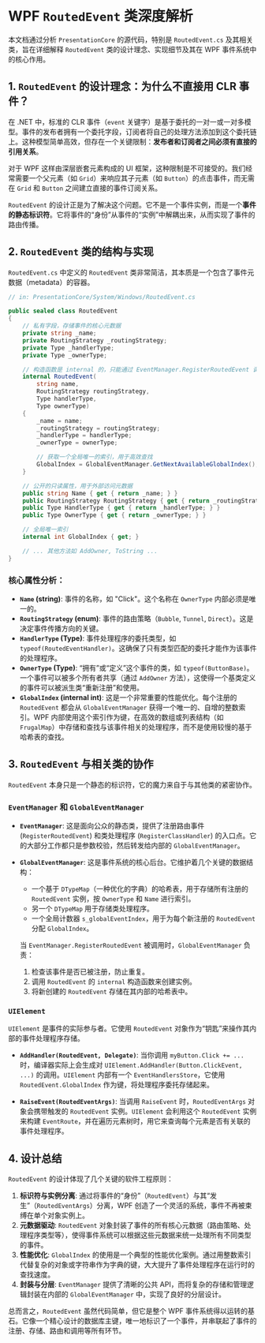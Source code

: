 # WPF `RoutedEvent` 类深度解析

本文档通过分析 `PresentationCore` 的源代码，特别是 `RoutedEvent.cs` 及其相关类，旨在详细解释 `RoutedEvent` 类的设计理念、实现细节及其在 WPF 事件系统中的核心作用。

## 1. `RoutedEvent` 的设计理念：为什么不直接用 CLR 事件？

在 .NET 中，标准的 CLR 事件（`event` 关键字）是基于委托的一对一或一对多模型。事件的发布者拥有一个委托字段，订阅者将自己的处理方法添加到这个委托链上。这种模型简单高效，但存在一个关键限制：**发布者和订阅者之间必须有直接的引用关系**。

对于 WPF 这样由深层嵌套元素构成的 UI 框架，这种限制是不可接受的。我们经常需要一个父元素（如 `Grid`）来响应其子元素（如 `Button`）的点击事件，而无需在 `Grid` 和 `Button` 之间建立直接的事件订阅关系。

`RoutedEvent` 的设计正是为了解决这个问题。它不是一个事件实例，而是一个**事件的静态标识符**。它将事件的“身份”从事件的“实例”中解耦出来，从而实现了事件的路由传播。

## 2. `RoutedEvent` 类的结构与实现

`RoutedEvent.cs` 中定义的 `RoutedEvent` 类非常简洁，其本质是一个包含了事件元数据（metadata）的容器。

```csharp
// in: PresentationCore/System/Windows/RoutedEvent.cs

public sealed class RoutedEvent
{
    // 私有字段，存储事件的核心元数据
    private string _name;
    private RoutingStrategy _routingStrategy;
    private Type _handlerType;
    private Type _ownerType;

    // 构造函数是 internal 的，只能通过 EventManager.RegisterRoutedEvent 调用
    internal RoutedEvent(
        string name,
        RoutingStrategy routingStrategy,
        Type handlerType,
        Type ownerType)
    {
        _name = name;
        _routingStrategy = routingStrategy;
        _handlerType = handlerType;
        _ownerType = ownerType;

        // 获取一个全局唯一的索引，用于高效查找
        GlobalIndex = GlobalEventManager.GetNextAvailableGlobalIndex();
    }

    // 公开的只读属性，用于外部访问元数据
    public string Name { get { return _name; } }
    public RoutingStrategy RoutingStrategy { get { return _routingStrategy; } }
    public Type HandlerType { get { return _handlerType; } }
    public Type OwnerType { get { return _ownerType; } }

    // 全局唯一索引
    internal int GlobalIndex { get; }

    // ... 其他方法如 AddOwner, ToString ...
}
```

### 核心属性分析：

*   **`Name` (string)**: 事件的名称，如 "Click"。这个名称在 `OwnerType` 内部必须是唯一的。
*   **`RoutingStrategy` (enum)**: 事件的路由策略（`Bubble`, `Tunnel`, `Direct`）。这是决定事件传播方向的关键。
*   **`HandlerType` (Type)**: 事件处理程序的委托类型，如 `typeof(RoutedEventHandler)`。这确保了只有类型匹配的委托才能作为该事件的处理程序。
*   **`OwnerType` (Type)**: “拥有”或“定义”这个事件的类，如 `typeof(ButtonBase)`。一个事件可以被多个所有者共享（通过 `AddOwner` 方法），这使得一个基类定义的事件可以被派生类“重新注册”和使用。
*   **`GlobalIndex` (internal int)**: 这是一个非常重要的性能优化。每个注册的 `RoutedEvent` 都会从 `GlobalEventManager` 获得一个唯一的、自增的整数索引。WPF 内部使用这个索引作为键，在高效的数组或列表结构（如 `FrugalMap`）中存储和查找与该事件相关的处理程序，而不是使用较慢的基于哈希表的查找。

## 3. `RoutedEvent` 与相关类的协作

`RoutedEvent` 本身只是一个静态的标识符，它的魔力来自于与其他类的紧密协作。

### `EventManager` 和 `GlobalEventManager`

*   **`EventManager`**: 这是面向公众的静态类，提供了注册路由事件 (`RegisterRoutedEvent`) 和类处理程序 (`RegisterClassHandler`) 的入口点。它的大部分工作都只是参数校验，然后转发给内部的 `GlobalEventManager`。

*   **`GlobalEventManager`**: 这是事件系统的核心后台。它维护着几个关键的数据结构：
    *   一个基于 `DTypeMap`（一种优化的字典）的哈希表，用于存储所有注册的 `RoutedEvent` 实例，按 `OwnerType` 和 `Name` 进行索引。
    *   另一个 `DTypeMap` 用于存储类处理程序。
    *   一个全局计数器 `s_globalEventIndex`，用于为每个新注册的 `RoutedEvent` 分配 `GlobalIndex`。

    当 `EventManager.RegisterRoutedEvent` 被调用时，`GlobalEventManager` 负责：
    1.  检查该事件是否已被注册，防止重复。
    2.  调用 `RoutedEvent` 的 `internal` 构造函数来创建实例。
    3.  将新创建的 `RoutedEvent` 存储在其内部的哈希表中。

### `UIElement`

`UIElement` 是事件的实际参与者。它使用 `RoutedEvent` 对象作为“钥匙”来操作其内部的事件处理程序存储。

*   **`AddHandler(RoutedEvent, Delegate)`**: 当你调用 `myButton.Click += ...` 时，编译器实际上会生成对 `UIElement.AddHandler(Button.ClickEvent, ...)` 的调用。`UIElement` 内部有一个 `EventHandlersStore`，它使用 `RoutedEvent.GlobalIndex` 作为键，将处理程序委托存储起来。

*   **`RaiseEvent(RoutedEventArgs)`**: 当调用 `RaiseEvent` 时，`RoutedEventArgs` 对象会携带触发的 `RoutedEvent` 实例。`UIElement` 会利用这个 `RoutedEvent` 实例来构建 `EventRoute`，并在遍历元素树时，用它来查询每个元素是否有关联的事件处理程序。

## 4. 设计总结

`RoutedEvent` 的设计体现了几个关键的软件工程原则：

1.  **标识符与实例分离**: 通过将事件的“身份”（`RoutedEvent`）与其“发生”（`RoutedEventArgs`）分离，WPF 创造了一个灵活的系统，事件不再被束缚在单个对象实例上。
2.  **元数据驱动**: `RoutedEvent` 对象封装了事件的所有核心元数据（路由策略、处理程序类型等），使得事件系统可以根据这些元数据来统一处理所有不同类型的事件。
3.  **性能优化**: `GlobalIndex` 的使用是一个典型的性能优化案例。通过用整数索引代替复杂的对象或字符串作为字典的键，大大提升了事件处理程序在运行时的查找速度。
4.  **封装与分层**: `EventManager` 提供了清晰的公共 API，而将复杂的存储和管理逻辑封装在内部的 `GlobalEventManager` 中，实现了良好的分层设计。

总而言之，`RoutedEvent` 虽然代码简单，但它是整个 WPF 事件系统得以运转的基石。它像一个精心设计的数据库主键，唯一地标识了一个事件，并串联起了事件的注册、存储、路由和调用等所有环节。

